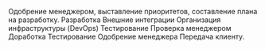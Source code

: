 Одобрение менеджером, выставление приоритетов, составление плана на разработку.
Разработка
Внешние интеграции
Организация инфраструктуры (DevOps)
Тестирование
Проверка менеджером
Доработка
Тестирование
Одобрение менеджера
Передача клиенту.
